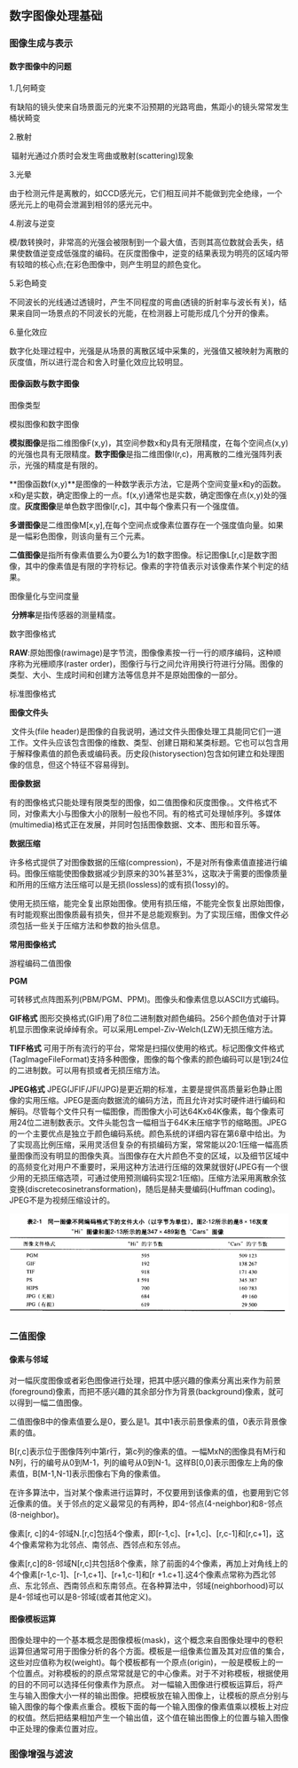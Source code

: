 ## 数字图像处理基础





### 图像生成与表示

#### 数字图像中的问题

1.几何畸变

​	有缺陷的镜头使来自场景面元的光束不沿预期的光路弯曲，焦距小的镜头常常发生桶状畸变

2.散射

​	辐射光通过介质时会发生弯曲或散射(scattering)现象

3.光晕

​	由于检测元件是离散的，如CCD感光元，它们相互间并不能做到完全绝缘，一个感光元上的电荷会泄漏到相邻的感光元中。

4.削波与逆变

​	模/数转换时，非常高的光强会被限制到一个最大值，否则其高位数就会丢失，结果使数值逆变成低强度的编码。在灰度图像中，逆变的结果表现为明亮的区域内带有较暗的核心点;在彩色图像中，则产生明显的颜色变化。

5.彩色畸变

​	不同波长的光线通过透镜时，产生不同程度的弯曲(透镜的折射率与波长有关)，结果来自同一场景点的不同波长的光能，在检测器上可能形成几个分开的像素。

6.量化效应

​	数字化处理过程中，光强是从场景的离散区域中采集的，光强值又被映射为离散的灰度值，所以进行混合和舍入时量化效应比较明显。

#### 图像函数与数字图像

图像类型

模拟图像和数字图像

​	**模拟图像**是指二维图像F(x,y)，其空间参数x和y具有无限精度，在每个空间点(x,y)的光强也具有无限精度。
​	**数字图像**是指二维图像I(r,c)，用离散的二维光强阵列表示，光强的精度是有限的。

​	**图像函数f(x,y)**是图像的一种数学表示方法，它是两个空间变量x和y的函数。x和y是实数，确定图像上的一点。f(x,y)通常也是实数，确定图像在点(x,y)处的强度。
​	**灰度图像**是单色数字图像I[r,c]，其中每个像素只有一个强度值。

​	**多谱图像**是二维图像M[x,y],在每个空间点或像素位置存在一个强度值向量。如果是一幅彩色图像，则该向量有三个元素。

​	**二值图像**是指所有像素值要么为0要么为1的数字图像。标记图像L[r,c]是数字图像，其中的像素值是有限的字符标记。像素的字符值表示对该像素作某个判定的结果。

图像量化与空间度量

​	**分辨率**是指传感器的测量精度。

数字图像格式

​	**RAW**:原始图像(rawimage)是字节流，图像像素按一行一行的顺序编码，这种顺序称为光栅顺序(raster order)，图像行与行之间允许用换行符进行分隔。图像的类型、大小、生成时间和创建方法等信息并不是原始图像的一部分。

标准图像格式

**图像文件头**

​	文件头(file header)是图像的自我说明，通过文件头图像处理工具能同它们一道工作。文件头应该包含图像的维数、类型、创建日期和某类标题。它也可以包含用于解释像素值的颜色表或编码表。历史段(historysection)包含如何建立和处理图像的信息，但这个特征不容易得到。

**图像数据**

​	有的图像格式只能处理有限类型的图像，如二值图像和灰度图像。。文件格式不同，对像素大小与图像大小的限制一般也不同。有的格式可处理帧序列。多媒体(multimedia)格式正在发展，并同时包括图像数据、文本、图形和音乐等。

**数据压缩**

​	许多格式提供了对图像数据的压缩(compression)，不是对所有像素值直接进行编码。图像压缩能使图像数据减少到原来的30%甚至3%，这取决于需要的图像质量和所用的压缩方法压缩可以是无损(lossless)的或有损(1ossy)的。

​	使用无损压缩，能完全复出原始图像。使用有损压缩，不能完全恢复出原始图像，有时能观察出图像质最有损失，但并不是总能观察到。为了实现压缩，图像文件必须包括一些关于压缩方法和参数的抬头信息。

**常用图像格式**

游程编码二值图像

**PGM**

可转移式点阵图系列(PBM/PGM、PPM)。图像头和像素信息以ASCII方式编码。	

 **GIF格式**
图形交换格式(GIF)用了8位二进制数对颜色编码。256个颜色值对于计算机显示图像来说绰绰有余。可以采用Lempel-Ziv-Welch(LZW)无损压缩方法。

 **TIFF格式**
可用于所有流行的平台，常常是扫描仪使用的格式。标记图像文件格式(TagImageFileFormat)支持多种图像，图像的每个像素的颜色编码可以是1到24位的二进制数。可以用有损或者无损压缩方法。

**JPEG格式**
JPEG(JFIF/JFI/JPG)是更近期的标准，主要是提供高质量彩色静止图像的实用压缩。JPEG是面向数据流的编码方法，而且允许对实时硬件进行编码和解码。尽管每个文件只有一幅图像，而图像大小可达64Kx64K像素，每个像素可用24位二进制数表示。文件头能包含一幅相当于64K未压缩字节的缩略图。JPEG的一个主要优点是独立于颜色编码系统。颜色系统的详细内容在第6章中给出。为了实现高比例压缩，采用灵活但复杂的有损编码方案，常常能以20:1压缩一幅高质量图像而没有明显的图像失真。当图像存在大片颜色不变的区域，以及细节区域中的高频变化对用户不重要时，采用这种方法进行压缩的效果就很好(JPEG有一个很少用的无损压缩选项，可通过使用预测编码实现2:1压缩)。压缩方法采用离散余弦变换(discretecosinetransformation)，随后是赫夫曼编码(Huffman coding)。JPEG不是为视频压缩设计的。

![image-20250415094000147](./%E6%9C%BA%E5%99%A8%E8%A7%86%E8%A7%89/image-20250415094000147.png)



### 二值图像

#### 像素与邻域

对一幅灰度图像或者彩色图像进行处理，把其中感兴趣的像素分离出来作为前景(foreground)像素，而把不感兴趣的其余部分作为背景(background)像素，就可以得到一幅二值图像。

二值图像B中的像素值要么是0，要么是1。其中1表示前景像素的值，0表示背景像素的值。

B[r,c]表示位于图像阵列中第r行，第c列的像素的值。一幅MxN的图像具有M行和N列，行的编号从0到M-1，列的编号从0到N-1。这样B[0,0]表示图像左上角的像素值，B[M-1,N-1]表示图像右下角的像素值。

在许多算法中，当对某个像素进行运算时，不仅要用到该像素的值，也要用到它邻近像素的值。关于邻点的定义最常见的有两种，即4-邻点(4-neighbor)和8-邻点(8-neighbor)。

像素[r, c]的4-邻域N.[r,c]包括4个像素，即[r-1,c]、[r+1,c]、[r,c-1]和[r,c+1]，这4个像素常称为北邻点、南邻点、西邻点和东邻点。

像素[r,c]的8-邻域N[r,c]共包括8个像素，除了前面的4个像素，再加上对角线上的4个像素[r-1,c-1]、[r-1,c+1]、[r+1,c-1]和[r +1.c+1].这4个像素点常称为西北邻点、东北邻点、西南邻点和东南邻点。在各种算法中，邻域(neighborhood)可以是4-邻域也可以是8-邻域(或者其他定义)。

#### 图像模板运算

图像处理中的一个基本概念是图像模板(mask)，这个概念来自图像处理中的卷积运算但通常可用于图像分析的各个方面。模板是一组像素位置及其对应值的集合，这些对应值称为权(weight)。每个模板都有一个原点(origin)，一般是模板上的一个位置点。对称模板的的原点常常就是它的中心像素。对于不对称模板，根据使用的目的不同可以选择任何像素作为原点。
对一幅输入图像进行模板运算后，将产生与输入图像大小一样的输出图像。把模板放在输入图像上，让模板的原点分别与输入图像的每个像素点重合。模板下面的每一个输入图像的像素值乘以模板上对应的权值。然后把结果相加产生一个输出值，这个值在输出图像上的位置与输入图像中正处理的像素位置对应。

### 图像增强与滤波

